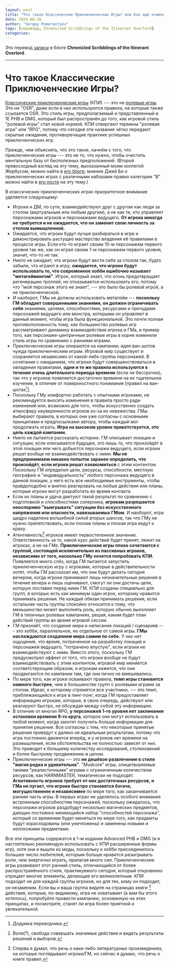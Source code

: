 ```yaml
---
layout: post
title: "Что такое Классические Приключенческие Игры? или Как ещё отменить ОСР?"
date: 2024-08-26
author: "Sergey Pomerantsev"
tags: [переводы, Chronicled Scribblings of the Itinerant Overlord]
categories:
---
```


Это перевод [записи](https://csio.blogspot.com/2024/07/what-is-classic-adventure-gaming.html) в блоге **Chronicled Scribblings of the Itinerant Overlord**.

---

# Что такое Классические Приключенческие Игры?

[Классические приключенческие игры](https://podcasters.spotify.com/pod/show/tcagp/episodes/Fundamentals-of-Fantasy-Adventure-Gaming-e1sqsec) (КПИ) --- это не [ролевые игры](https://csio.blogspot.com/2024/07/no-roleplaying.html). Это не "OSR", даже если в них используются правила, на которые также ссылается OSR. Это стиль игры, предполагаемый и представленный в 1E PHB и DMG, который был распространён до того, как игровой стиль "ролевой игры" стал новой нормой. КПИ отвергают термины "ролевая игра" или "RPG", потому что сегодня эти названия чётко передают скрытые ожидания, противоречащие практике успешных приключенческих игр.

Прежде, чем объяснять, что это такое, начнём с того, что приключенческие игры --- это не то, что нужно, чтобы очистить ментальную базу от бесполезных предположений. (Второй превосходный взгляд на эту тему, высказанный моим коллегой Жербусом, можно найти в [его блоге](https://zherbuswrites.blogspot.com/2023/12/explaining-what-adventure-gaming-means.html); мнение Джей Би о приключенческих играх с различными наборами правил категории "В" можно найти в [его посте](http://bxblackrazor.blogspot.com/2024/07/basic-adventure-gaming.html) на эту тему.)

В классических приключенческих играх приоритетное внимание уделяется следующему:

- Игроки и ДМ, по сути, взаимодействуют друг с другом как люди за столом (виртуальным или любым другим), а не как те, кто управляет персонажами игроков и персонажами ведущего. **От игрока никогда не требуется и не ожидается, что он заменит свою личность за столом вымышленной.**
- Ожидается, что игроки будут лучше разбираться в игре и демонстрировать растущее мастерство владения её правилами в процессе игры. Если кто-то играет своим 10-м персонажем первого уровня так же, как он играл своим 1-м персонажем первого уровня, значит, что-то не так.
- Никто не ожидает, что игроки будут вести себя за столом так, будто забыли, что играют в игру; **ожидается, что игроки будут использовать то, что современное хобби ошибочно называет "метагеймингом"**. Игрок, который знает, что огонь предотвращает регенерацию троллей, но отказывается использовать его, потому что "мой персонаж этого не знает", --- это было бы ролевой игрой, а не приключенческой.
- И наоборот, ГМы не должны использовать метагейм --- **поскольку ГМ обладает совершенными знаниями, он должен ограничивать себя** знаниями, целями, способностями, ресурсами и причудами персонажей ведущего или монстра, которыми он управляет в данный момент, чтобы игра была функциональной. Это почти полная противоположность тому, как большинство ролевых игр рассматривают динамику взаимодействия игрока и ГМа, и пример того, как персонаже-центричные ролевые игры в корне изменили стиль игры по сравнению с ранними играми.
- Приключенческие игры опираются на кампании; идея ван-шотов чужда приключенческим играм. Игровой мир существует и сохраняется независимо от какой-либо группы персонажей. В сочетании с ожиданием, что игроки будут совершенствоваться в овладении правилами, **одни и те же правила используются в течение очень длительного периода времени** (если не бессрочно), так что у игроков появляется достаточно времени на их тщательное изучение, в отличие от поверхностного понимания [правил на ван-шотах[^1]].
- Поскольку ГМу комфортно работать с опытными игроками, не рекомендуется вносить изменения в правила просто ради изменений или, возможно для того, чтобы искусственно создать атмосферу неуверенности игроков из-за их невежества. ГМы выбирают правила, в которых они уже согласны с основными принципами и предпосылками автора, чтобы каждый мог продолжать играть. **Игра на высоком уровне приветствуется, это цель каждой кампании.**
- Никто не пытается рассказать историю. ГМ описывает локации и ситуации; если описывается будущее, это лишь то, что произойдёт в этой локации или чего добьются персонажи ведущего, если игроки решат вообще не взаимодействовать с ними. **Мы не предпринимаем никаких попыток заранее определить, что произойдёт, если игроки решат ознакомиться** с этим контентом. Поскольку ГМ определил цели, ресурсы, способности, местную географию и "индивидуальность" любого персонажа ведущего в данной локации, у него есть все необходимые инструменты, чтобы правдоподобно и внятно реагировать на любые действия или планы, которые игроки могут разработать во время контакта.
- Если их планы и удача диктуют такой результат по сравнению с подготовкой и способностями соперника, **игрокам разрешается неоспоримо "выигрывать" ситуации без искусственного напряжения или опасности, навязываемых ГМом**. И наоборот, игра щедро наделена волшебной силой вторых шансов, так что ГМу не нужно препятствовать, если плохие планы и плохая игра ведут к краху.
- Агентивность[^2] игроков имеет первостепенное значение. Ответственность за то, какой курс действий будет принят, лежит на игроках, а не на ГМе. **Приключенческие игры плохо сочетаются с группой, состоящей исключительно из пассивных игроков, независимо от того, насколько ГМу хочется попробовать КПИ.** Появляется много слёз, когда ГМ пытается запустить приключенческую игру с игроками, которые в действительности хотят, чтобы ГМ рассказал им, что они будут делать сегодня вечером, когда игроки принимают лишь незначительные решения в течение вечера и лишь оценивают, смогут ли они достичь цели, которую поставил перед ними ГМ. КПИ созданы специально для групп, в которых есть как минимум один игрок, которому нравится принимать решения. Не каждый обязан принимать решения, если остальная часть группы спокойно относится к тому, что меньшинство может выполнять роль, которую обычно выполняет ГМ в типичных ролевых кампаниях, решая, каким будет план действий группы во время игровой сессии.
- ГМ признаёт, что создание мира и написание локаций / сценариев --- это хобби, параллельное, но отдельное от самой игры. **ГМы наслаждаются созданием мира самим по себе.** У них нет ощущения, что время, потраченное на разработку локаций и персонажей ведущего, "потрачено впустую", если игроки не взаимодействуют с ними. Вместо этого, поскольку ГМ предусмотрел эффект от того, что игроки вообще не будут взаимодействовать с этим контентом, игровой мир меняется соответствующим образом, и игрокам кажется, что они продвигаются по кампании там, где они лично не вмешивались.
- По мере того, как игроки осваивают правила, **темп игры становится намного быстрее**, чем в большинстве групп с ролевыми играми за столом. Идеал, к которому стремятся все участники, --- это темп, приближающийся к игре в пинг-понг, когда ГМ предоставляет информацию игрокам, которые, в свою очередь, действуют или реагируют быстро, не обсуждая между собой эту информацию.
- В отличие от многих RPG, **у персонажей 1-го уровня нет заклинания остановки времени 9-го круга**, которое они могут использовать в любой момент, когда захотят получить больше информации для принятия решения. Все согласны с тем, что некоторые принятые решения приведут к далеко не идеальным результатам, потому что игра постоянно движется вперёд, и у игроков нет времени на размышления, если обстоятельства не полностью зависят от них. Это приводит к большему количеству исследований, столкновений и более быстрому продвижению в целом.
- Приключенческие игры --- это **не дешёвое развлечение в стиле "магия редка и удивительна"**. "Mudcore" игры, олицетворяемые такими "реалистичными" играми с ограниченным количеством ресурсов, как HARNMASTER, тематически не подходят. **Агентивность игроков требует от них достаточных ресурсов, и ГМа не пугает, что игроки быстро становятся богаче, могущественнее и независимее** по мере того, как заканчивается ранняя часть игры. В первых играх не уделялось особого внимания встроенным способностям персонажей, поскольку ожидалось, что персонажи игроков раздобудут несколько магических предметов, дающих постоянно меняющийся набор "способностей персонажа", который со временем будет меняться по мере того, как предметы будут израсходованы (или уничтожены) и заменены новыми и непохожими предметами.

[^1]: Додумка переводчика.

[^2]: Воля(?), свобода совершать значимые действия и видеть результаты решений и выборов.


Все эти принципы содержатся в 1-м издании Advanced PHB и DMG (и я настоятельно рекомендую использовать с КПИ расширенные формы игр), хотя они и вышли из моды, поскольку к хобби присоединилось большее число любителей, которым больше нравится разыгрывать роли, чем энергично играть, прилагая много сил. Приключенческие игры развивают этот ранний стиль, отличающийся от более распространённого стиля, практикуемого сегодня, который откровенно отрицает многие элементы, делающие его великолепным. КПИ подходит не для каждой группы игроков, но для тех, кому он подходит, он незаменим. Если вы и ваша группа видите на страницах книги [^3] действия, которые, по-видимому, игра не охватывает (а вам бы этого хотелось), попробуйте провести кампанию, основанную на этих принципах, и посмотрите, станет ли игра более приятной и увлекательной.

[^3]: Сперва я думал, что речь о каки-либо литературных произведениях, на которые поглядывают игроки/ГМ, но сейчас я думаю, что речь о книге правил.
